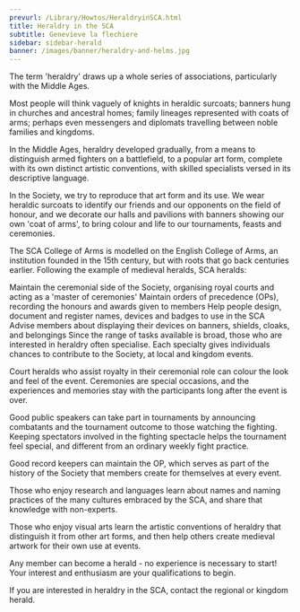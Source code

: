 ```yaml
---
prevurl: /Library/Howtos/HeraldryinSCA.html
title: Heraldry in the SCA
subtitle: Genevieve la flechiere
sidebar: sidebar-herald
banner: /images/banner/heraldry-and-helms.jpg
---
```


The term 'heraldry' draws up a whole series of associations, particularly with the Middle Ages.

Most people will think vaguely of knights in heraldic surcoats; banners hung in churches and ancestral homes; family lineages represented with coats of arms; perhaps even messengers and diplomats travelling between noble families and kingdoms.

In the Middle Ages, heraldry developed gradually, from a means to distinguish armed fighters on a battlefield, to a popular art form, complete with its own distinct artistic conventions, with skilled specialists versed in its descriptive language.

In the Society, we try to reproduce that art form and its use. We wear heraldic surcoats to identify our friends and our opponents on the field of honour, and we decorate our halls and pavilions with banners showing our own 'coat of arms', to bring colour and life to our tournaments, feasts and ceremonies.

The SCA College of Arms is modelled on the English College of Arms, an institution founded in the 15th century, but with roots that go back centuries earlier. Following the example of medieval heralds, SCA heralds:

Maintain the ceremonial side of the Society, organising royal courts and acting as a 'master of ceremonies'
Maintain orders of precedence (OPs), recording the honours and awards given to members
Help people design, document and register names, devices and badges to use in the SCA
Advise members about displaying their devices on banners, shields, cloaks, and belongings
Since the range of tasks available is broad, those who are interested in heraldry often specialise. Each specialty gives individuals chances to contribute to the Society, at local and kingdom events.

Court heralds who assist royalty in their ceremonial role can colour the look and feel of the event. Ceremonies are special occasions, and the experiences and memories stay with the participants long after the event is over.

Good public speakers can take part in tournaments by announcing combatants and the tournament outcome to those watching the fighting. Keeping spectators involved in the fighting spectacle helps the tournament feel special, and different from an ordinary weekly fight practice.

Good record keepers can maintain the OP, which serves as part of the history of the Society that members create for themselves at every event.

Those who enjoy research and languages learn about names and naming practices of the many cultures embraced by the SCA, and share that knowledge with non-experts.

Those who enjoy visual arts learn the artistic conventions of heraldry that distinguish it from other art forms, and then help others create medieval artwork for their own use at events.

Any member can become a herald - no experience is necessary to start! Your interest and enthusiasm are your qualifications to begin.

If you are interested in heraldry in the SCA, contact the regional or kingdom herald.